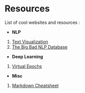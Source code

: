 # Resources

List of cool websites and resources :

* __NLP__ 
1. [Text Visualization](https://textvis.lnu.se/)
2. [The Big Bad NLP Database](https://datasets.quantumstat.com/)

* __Deep Learning__
1. [Virtual Epochs](https://medium.com/google-cloud/ml-design-pattern-3-virtual-epochs-f842296de730)

* __Misc__
1. [Markdown Cheatsheet](https://github.com/tchapi/markdown-cheatsheet/blob/master/README.md)
